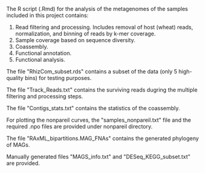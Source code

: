 The R script (.Rmd) for the analysis of the metagenomes of the samples included in this project contains:
1. Read filtering and processing. Includes removal of host (wheat) reads, normalization, and binning of reads by k-mer coverage.
2. Sample coverage based on sequence diversity.
3. Coassembly.
4. Functional annotation.
5. Functional analysis.

The file "RhizCom_subset.rds" contains a subset of the data (only 5 high-quality bins) for testing purposes.

The file "Track_Reads.txt" contains the surviving reads dugring the multiple filtering and processing steps.

The file "Contigs_stats.txt" contains the statistics of the coassembly.

For plotting the nonpareil curves, the "samples_nonpareil.txt" file and the required .npo files are provided under nonpareil directory.

The file "RAxML_bipartitions.MAG_FNAs" contains the generated phylogeny of MAGs.

Manually generated files "MAGS_info.txt" and "DESeq_KEGG_subset.txt" are provided.

